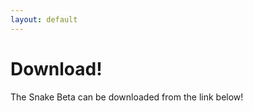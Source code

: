 ```yaml
---
layout: default
---
```


# [](#header-1)Download!

The Snake Beta can be downloaded from the link below!



